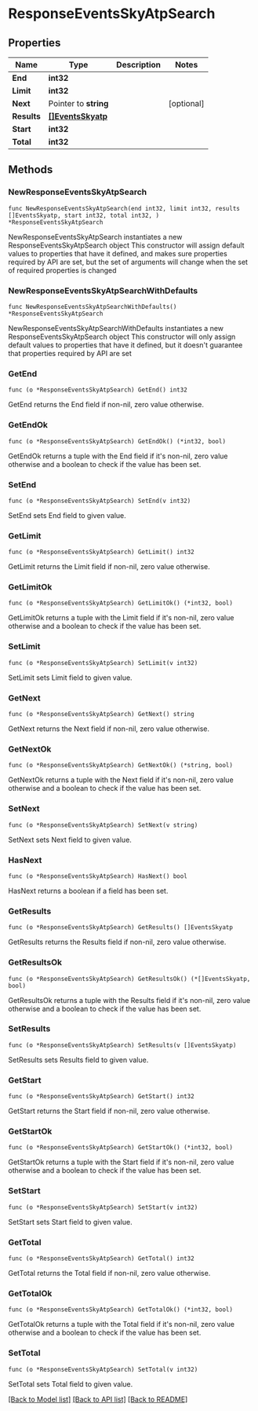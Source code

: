 # ResponseEventsSkyAtpSearch

## Properties

Name | Type | Description | Notes
------------ | ------------- | ------------- | -------------
**End** | **int32** |  | 
**Limit** | **int32** |  | 
**Next** | Pointer to **string** |  | [optional] 
**Results** | [**[]EventsSkyatp**](EventsSkyatp.md) |  | 
**Start** | **int32** |  | 
**Total** | **int32** |  | 

## Methods

### NewResponseEventsSkyAtpSearch

`func NewResponseEventsSkyAtpSearch(end int32, limit int32, results []EventsSkyatp, start int32, total int32, ) *ResponseEventsSkyAtpSearch`

NewResponseEventsSkyAtpSearch instantiates a new ResponseEventsSkyAtpSearch object
This constructor will assign default values to properties that have it defined,
and makes sure properties required by API are set, but the set of arguments
will change when the set of required properties is changed

### NewResponseEventsSkyAtpSearchWithDefaults

`func NewResponseEventsSkyAtpSearchWithDefaults() *ResponseEventsSkyAtpSearch`

NewResponseEventsSkyAtpSearchWithDefaults instantiates a new ResponseEventsSkyAtpSearch object
This constructor will only assign default values to properties that have it defined,
but it doesn't guarantee that properties required by API are set

### GetEnd

`func (o *ResponseEventsSkyAtpSearch) GetEnd() int32`

GetEnd returns the End field if non-nil, zero value otherwise.

### GetEndOk

`func (o *ResponseEventsSkyAtpSearch) GetEndOk() (*int32, bool)`

GetEndOk returns a tuple with the End field if it's non-nil, zero value otherwise
and a boolean to check if the value has been set.

### SetEnd

`func (o *ResponseEventsSkyAtpSearch) SetEnd(v int32)`

SetEnd sets End field to given value.


### GetLimit

`func (o *ResponseEventsSkyAtpSearch) GetLimit() int32`

GetLimit returns the Limit field if non-nil, zero value otherwise.

### GetLimitOk

`func (o *ResponseEventsSkyAtpSearch) GetLimitOk() (*int32, bool)`

GetLimitOk returns a tuple with the Limit field if it's non-nil, zero value otherwise
and a boolean to check if the value has been set.

### SetLimit

`func (o *ResponseEventsSkyAtpSearch) SetLimit(v int32)`

SetLimit sets Limit field to given value.


### GetNext

`func (o *ResponseEventsSkyAtpSearch) GetNext() string`

GetNext returns the Next field if non-nil, zero value otherwise.

### GetNextOk

`func (o *ResponseEventsSkyAtpSearch) GetNextOk() (*string, bool)`

GetNextOk returns a tuple with the Next field if it's non-nil, zero value otherwise
and a boolean to check if the value has been set.

### SetNext

`func (o *ResponseEventsSkyAtpSearch) SetNext(v string)`

SetNext sets Next field to given value.

### HasNext

`func (o *ResponseEventsSkyAtpSearch) HasNext() bool`

HasNext returns a boolean if a field has been set.

### GetResults

`func (o *ResponseEventsSkyAtpSearch) GetResults() []EventsSkyatp`

GetResults returns the Results field if non-nil, zero value otherwise.

### GetResultsOk

`func (o *ResponseEventsSkyAtpSearch) GetResultsOk() (*[]EventsSkyatp, bool)`

GetResultsOk returns a tuple with the Results field if it's non-nil, zero value otherwise
and a boolean to check if the value has been set.

### SetResults

`func (o *ResponseEventsSkyAtpSearch) SetResults(v []EventsSkyatp)`

SetResults sets Results field to given value.


### GetStart

`func (o *ResponseEventsSkyAtpSearch) GetStart() int32`

GetStart returns the Start field if non-nil, zero value otherwise.

### GetStartOk

`func (o *ResponseEventsSkyAtpSearch) GetStartOk() (*int32, bool)`

GetStartOk returns a tuple with the Start field if it's non-nil, zero value otherwise
and a boolean to check if the value has been set.

### SetStart

`func (o *ResponseEventsSkyAtpSearch) SetStart(v int32)`

SetStart sets Start field to given value.


### GetTotal

`func (o *ResponseEventsSkyAtpSearch) GetTotal() int32`

GetTotal returns the Total field if non-nil, zero value otherwise.

### GetTotalOk

`func (o *ResponseEventsSkyAtpSearch) GetTotalOk() (*int32, bool)`

GetTotalOk returns a tuple with the Total field if it's non-nil, zero value otherwise
and a boolean to check if the value has been set.

### SetTotal

`func (o *ResponseEventsSkyAtpSearch) SetTotal(v int32)`

SetTotal sets Total field to given value.



[[Back to Model list]](../README.md#documentation-for-models) [[Back to API list]](../README.md#documentation-for-api-endpoints) [[Back to README]](../README.md)



